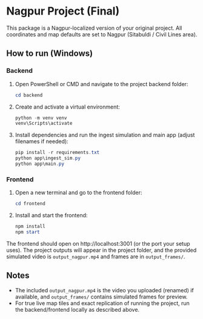 # Nagpur Project (Final)

This package is a Nagpur-localized version of your original project. All coordinates and map defaults
are set to Nagpur (Sitabuldi / Civil Lines area).

## How to run (Windows)

### Backend
1. Open PowerShell or CMD and navigate to the project backend folder:
   ```powershell
   cd backend
   ```
2. Create and activate a virtual environment:
   ```powershell
   python -m venv venv
   venv\Scripts\activate
   ```
3. Install dependencies and run the ingest simulation and main app (adjust filenames if needed):
   ```powershell
   pip install -r requirements.txt
   python app\ingest_sim.py
   python app\main.py
   ```

### Frontend
1. Open a new terminal and go to the frontend folder:
   ```powershell
   cd frontend
   ```
2. Install and start the frontend:
   ```powershell
   npm install
   npm start
   ```

The frontend should open on http://localhost:3001 (or the port your setup uses). The project outputs will appear in the project folder,
and the provided simulated video is `output_nagpur.mp4` and frames are in `output_frames/`.

## Notes
- The included `output_nagpur.mp4` is the video you uploaded (renamed) if available, and `output_frames/` contains simulated frames for preview.
- For true live map tiles and exact replication of running the project, run the backend/frontend locally as described above.
